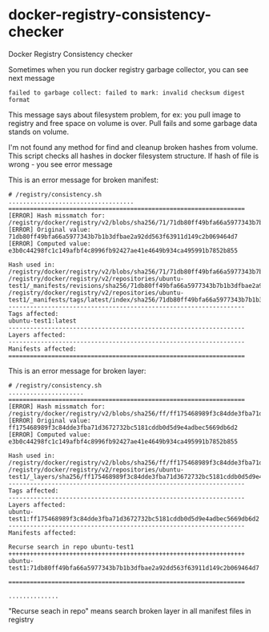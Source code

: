 # docker-registry-consistency-checker
Docker Registry Consistency checker

Sometimes when you run docker registry garbage collector, you can see next message

```
failed to garbage collect: failed to mark: invalid checksum digest format
```

This message says about filesystem problem, for ex: you pull image to registry and free space on volume is over. Pull fails and some garbage data stands on volume.

I'm not found any method for find and cleanup broken hashes from volume.
This script checks all hashes in docker filesystem structure.
If hash of file is wrong - you see error message

This is an error message for broken manifest:
```
# /registry/consistency.sh
...................................
==================================================================
[ERROR] Hash missmatch for: /registry/docker/registry/v2/blobs/sha256/71/71db80ff49bfa66a5977343b7b1b3dfbae2a92dd563f63911d149c2b069464d7/data
[ERROR] Original value: 71db80ff49bfa66a5977343b7b1b3dfbae2a92dd563f63911d149c2b069464d7
[ERROR] Computed value: e3b0c44298fc1c149afbf4c8996fb92427ae41e4649b934ca495991b7852b855

Hash used in:
/registry/docker/registry/v2/blobs/sha256/71/71db80ff49bfa66a5977343b7b1b3dfbae2a92dd563f63911d149c2b069464d7
/registry/docker/registry/v2/repositories/ubuntu-test1/_manifests/revisions/sha256/71db80ff49bfa66a5977343b7b1b3dfbae2a92dd563f63911d149c2b069464d7
/registry/docker/registry/v2/repositories/ubuntu-test1/_manifests/tags/latest/index/sha256/71db80ff49bfa66a5977343b7b1b3dfbae2a92dd563f63911d149c2b069464d7
------------------------------------------------------------------
Tags affected:
ubuntu-test1:latest
------------------------------------------------------------------
Layers affected:
------------------------------------------------------------------
Manifests affected:
==================================================================
```

This is an error message for broken layer:

```
# /registry/consistency.sh 
.....................
==================================================================
[ERROR] Hash missmatch for: /registry/docker/registry/v2/blobs/sha256/ff/ff175468989f3c84dde3fba71d3672732bc5181cddb0d5d9e4adbec5669db6d2/data
[ERROR] Original value: ff175468989f3c84dde3fba71d3672732bc5181cddb0d5d9e4adbec5669db6d2
[ERROR] Computed value: e3b0c44298fc1c149afbf4c8996fb92427ae41e4649b934ca495991b7852b855

Hash used in:
/registry/docker/registry/v2/blobs/sha256/ff/ff175468989f3c84dde3fba71d3672732bc5181cddb0d5d9e4adbec5669db6d2
/registry/docker/registry/v2/repositories/ubuntu-test1/_layers/sha256/ff175468989f3c84dde3fba71d3672732bc5181cddb0d5d9e4adbec5669db6d2
------------------------------------------------------------------
Tags affected:
------------------------------------------------------------------
Layers affected:
ubuntu-test1:ff175468989f3c84dde3fba71d3672732bc5181cddb0d5d9e4adbec5669db6d2
------------------------------------------------------------------
Manifests affected:

Recurse search in repo ubuntu-test1
++++++++++++++++++++++++++++++++++++++++++++++++++++++++++++++++++
ubuntu-test1:71db80ff49bfa66a5977343b7b1b3dfbae2a92dd563f63911d149c2b069464d7

==================================================================

..............

```

"Recurse seach in repo" means search broken layer in all manifest files in registry

